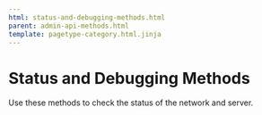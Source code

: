```yaml
---
html: status-and-debugging-methods.html
parent: admin-api-methods.html
template: pagetype-category.html.jinja
---
```

# Status and Debugging Methods
Use these methods to check the status of the network and server.